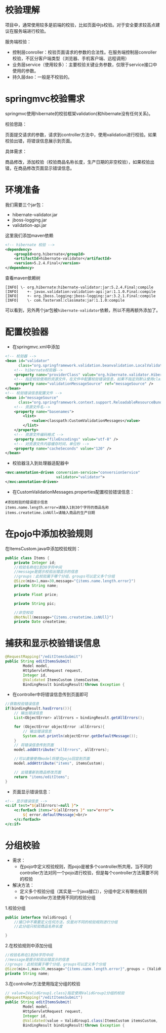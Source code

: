 # 校验理解

项目中，通常使用较多是前端的校验，比如页面中js校验。对于安全要求较高点建议在服务端进行校验。

服务端校验：

- 控制层conroller：校验页面请求的参数的合法性。在服务端控制层conroller校验，不区分客户端类型（浏览器、手机客户端、远程调用）
- 业务层service（使用较多）：主要校验关键业务参数，仅限于service接口中使用的参数。
- 持久层dao：一般是不校验的。

# springmvc校验需求

springmvc使用hibernate的校验框架validation(和hibernate没有任何关系)。

校验思路：

页面提交请求的参数，请求到controller方法中，使用validation进行校验。如果校验出错，将错误信息展示到页面。

具体需求：

商品修改，添加校验（校验商品名称长度，生产日期的非空校验），如果校验出错，在商品修改页面显示错误信息。

# 环境准备

我们需要三个jar包：

- hibernate-validator.jar
- jboss-logging.jar
- validation-api.jar

这里我们添加maven依赖

```xml
<!-- hibernate 校验 -->
<dependency>
    <groupId>org.hibernate</groupId>
    <artifactId>hibernate-validator</artifactId>
    <version>5.2.4.Final</version>
</dependency>
```

查看maven依赖树

```
[INFO] \- org.hibernate:hibernate-validator:jar:5.2.4.Final:compile
[INFO]    +- javax.validation:validation-api:jar:1.1.0.Final:compile
[INFO]    +- org.jboss.logging:jboss-logging:jar:3.2.1.Final:compile
[INFO]    \- com.fasterxml:classmate:jar:1.1.0:compile
```

可以看到，另外两个jar包被`hibernate-validator`依赖，所以不用再额外添加了。

# 配置校验器


- 在springmvc.xml中添加

```xml
<!-- 校验器 -->
<bean id="validator"
      class="org.springframework.validation.beanvalidation.LocalValidatorFactoryBean">
    <!-- hibernate校验器-->
    <property name="providerClass" value="org.hibernate.validator.HibernateValidator" />
    <!-- 指定校验使用的资源文件，在文件中配置校验错误信息，如果不指定则默认使用classpath下的ValidationMessages.properties -->
    <property name="validationMessageSource" ref="messageSource" />
</bean>
<!-- 校验错误信息配置文件 -->
<bean id="messageSource"
      class="org.springframework.context.support.ReloadableResourceBundleMessageSource">
    <!-- 资源文件名-->
    <property name="basenames">
        <list>
            <value>classpath:CustomValidationMessages</value>
        </list>
    </property>
    <!-- 资源文件编码格式 -->
    <property name="fileEncodings" value="utf-8" />
    <!-- 对资源文件内容缓存时间，单位秒 -->
    <property name="cacheSeconds" value="120" />
</bean>
```

- 校验器注入到处理器适配器中

```xml
<mvc:annotation-driven conversion-service="conversionService"
                       validator="validator">
</mvc:annotation-driven>
```

- 在CustomValidationMessages.properties配置校验错误信息：

```
#添加校验的错误提示信息
items.name.length.error=请输入1到30个字符的商品名称
items.createtime.isNUll=请输入商品的生产日期
```

# 在pojo中添加校验规则

在ItemsCustom.java中添加校验规则：


```java
public class Items {
    private Integer id;
    //校验名称在1到30字符中间
    //message是提示校验出错显示的信息
    //groups：此校验属于哪个分组，groups可以定义多个分组
    @Size(min=1,max=30,message="{items.name.length.error}")
    private String name;

    private Float price;

    private String pic;

    //非空校验
    @NotNull(message="{items.createtime.isNUll}")
    private Date createtime;
```

# 捕获和显示校验错误信息

```java
@RequestMapping("/editItemsSubmit")
public String editItemsSubmit(
        Model model,
        HttpServletRequest request,
        Integer id,
        @Validated ItemsCustom itemsCustom,
        BindingResult bindingResult)throws Exception {
```

- 在controller中将错误信息传到页面即可

```java
//获取校验错误信息
if(bindingResult.hasErrors()){
    // 输出错误信息
    List<ObjectError> allErrors = bindingResult.getAllErrors();

    for (ObjectError objectError :allErrors){
        // 输出错误信息
        System.out.println(objectError.getDefaultMessage());
    }
    // 将错误信息传到页面
    model.addAttribute("allErrors", allErrors);

    //可以直接使用model将提交pojo回显到页面
    model.addAttribute("items", itemsCustom);

    // 出错重新到商品修改页面
    return "items/editItems";
}
```

- 页面显示错误信息：

```jsp
<!-- 显示错误信息 -->
<c:if test="${allErrors!=null }">
	<c:forEach items="${allErrors }" var="error">
		${ error.defaultMessage}<br/>
	</c:forEach>
</c:if>
```

# 分组校验

- 需求：
  - 在pojo中定义校验规则，而pojo是被多个controller所共用，当不同的controller方法对同一个pojo进行校验，但是每个controller方法需要不同的校验
- 解决方法：
  - 定义多个校验分组（其实是一个java接口），分组中定义有哪些规则
  - 每个controller方法使用不同的校验分组




1.校验分组

```java
public interface ValidGroup1 {
	//接口中不需要定义任何方法，仅是对不同的校验规则进行分组
	//此分组只校验商品名称长度

}
```


2.在校验规则中添加分组

```java
//校验名称在1到30字符中间
//message是提示校验出错显示的信息
//groups：此校验属于哪个分组，groups可以定义多个分组
@Size(min=1,max=30,message="{items.name.length.error}",groups = {ValidGroup1.class})
private String name;
```

3.在controller方法使用指定分组的校验

```java
// value={ValidGroup1.class}指定使用ValidGroup1分组的校验
@RequestMapping("/editItemsSubmit")
public String editItemsSubmit(
        Model model,
        HttpServletRequest request,
        Integer id,
        @Validated(value = ValidGroup1.class)ItemsCustom itemsCustom,
        BindingResult bindingResult)throws Exception {
```
